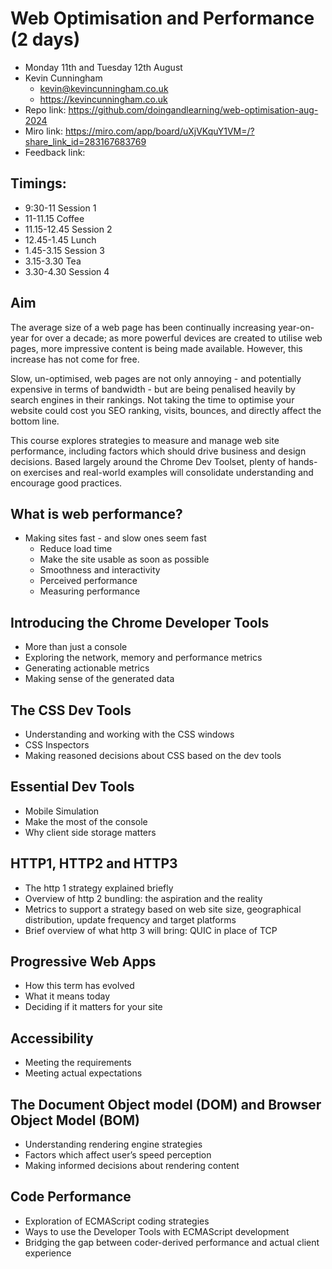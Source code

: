 # Web Optimisation and Performance (2 days)

- Monday 11th and Tuesday 12th August
- Kevin Cunningham
  - kevin@kevincunningham.co.uk
  - https://kevincunningham.co.uk
- Repo link: https://github.com/doingandlearning/web-optimisation-aug-2024
- Miro link: https://miro.com/app/board/uXjVKquY1VM=/?share_link_id=283167683769
- Feedback link:

## Timings:

- 9:30-11 Session 1
- 11-11.15 Coffee
- 11.15-12.45 Session 2
- 12.45-1.45 Lunch
- 1.45-3.15 Session 3
- 3.15-3.30 Tea
- 3.30-4.30 Session 4

## Aim

The average size of a web page has been continually increasing year-on-year for over a decade; as more powerful devices are created to utilise web pages, more impressive content is being made available. However, this increase has not come for free.

Slow, un-optimised, web pages are not only annoying - and potentially expensive in terms of bandwidth - but are being penalised heavily by search engines in their rankings. Not taking the time to optimise your website could cost you SEO ranking, visits, bounces, and directly affect the bottom line.

This course explores strategies to measure and manage web site performance, including factors which should drive business and design decisions. Based largely around the Chrome Dev Toolset, plenty of hands-on exercises and real-world examples will consolidate understanding and encourage good practices.

## What is web performance?

- Making sites fast - and slow ones seem fast
  - Reduce load time
  - Make the site usable as soon as possible
  - Smoothness and interactivity
  - Perceived performance
  - Measuring performance

## Introducing the Chrome Developer Tools

- More than just a console
- Exploring the network, memory and performance metrics
- Generating actionable metrics
- Making sense of the generated data

## The CSS Dev Tools

- Understanding and working with the CSS windows
- CSS Inspectors
- Making reasoned decisions about CSS based on the dev tools

## Essential Dev Tools

- Mobile Simulation
- Make the most of the console
- Why client side storage matters

## HTTP1, HTTP2 and HTTP3

- The http 1 strategy explained briefly
- Overview of http 2 bundling: the aspiration and the reality
- Metrics to support a strategy based on web site size, geographical distribution, update frequency and target platforms
- Brief overview of what http 3 will bring: QUIC in place of TCP

## Progressive Web Apps

- How this term has evolved
- What it means today
- Deciding if it matters for your site

## Accessibility

- Meeting the requirements
- Meeting actual expectations

## The Document Object model (DOM) and Browser Object Model (BOM)

- Understanding rendering engine strategies
- Factors which affect user’s speed perception
- Making informed decisions about rendering content

## Code Performance

- Exploration of ECMAScript coding strategies
- Ways to use the Developer Tools with ECMAScript development
- Bridging the gap between coder-derived performance and actual client experience

